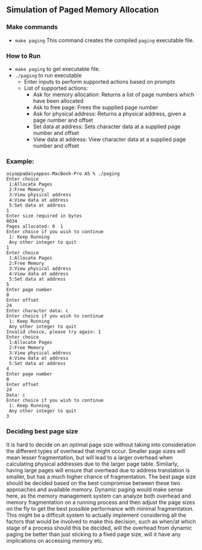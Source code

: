 ## Simulation of Paged Memory Allocation

### Make commands
- `make paging` This command creates the compiled `paging` executable file.

### How to Run
- `make paging` to get executable file.
- `./paging` to run executable
    - Enter inputs to perform supported actions based on prompts
    - List of supported actions:
      - Ask for memory allocation: Returns a list of page numbers which have been allocated
      - Ask to free page: Frees the supplied page number
      - Ask for physical address: Returns a physical address, given a page number and offset
      - Set data at address: Sets character data at a supplied page number and offset
      - View data at address: View character data at a supplied page number and offset

### Example:
```
aiyappa@aiyappas-MacBook-Pro A5 % ./paging
Enter choice
 1:Allocate Pages 
 2:Free Memory
 3:View physical address
 4:View data at address
 5:Set data at address
1
Enter size required in bytes
8034
Pages allocated: 0	1	
Enter choice if you wish to continue
 1: Keep Running
 Any other integer to quit
1
Enter choice
 1:Allocate Pages 
 2:Free Memory
 3:View physical address
 4:View data at address
 5:Set data at address
5
Enter page number
0
Enter offset
24
Enter character data: c
Enter choice if you wish to continue
 1: Keep Running
 Any other integer to quit
Invalid choice, please try again: 1
Enter choice
 1:Allocate Pages 
 2:Free Memory
 3:View physical address
 4:View data at address
 5:Set data at address
4
Enter page number
0
Enter offset
24
Data: c
Enter choice if you wish to continue
 1: Keep Running
 Any other integer to quit
3
```

### Deciding best page size

It is hard to decide on an optimal page size without taking into consideration the different types of overhead that might occur.
Smaller page sizes will mean lesser fragmentation, but will lead to a larger overhead when calculating physical addresses due to the 
larger page table. Similarly, having large pages will ensure that overhead due to address translation is smaller, but has a much higher
chance of fragmentation. The best page size should be decided based on the best compromise between these two approaches and available memory.
Dynamic paging would make sense here, as the memory management system can analyze both overhead and memory fragmentation on a running process and 
then adjust the page sizes on the fly to get the best possible performance with minimal fragmentation. This might be a difficult system to
actually implement considering all the factors that would be involved to make this decision, such as when/at which stage of a process should this be decided, 
will the overhead from dynamic paging be better than just sticking to a fixed page size, will it have any implications on accessing memory etc.